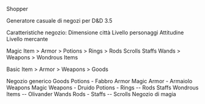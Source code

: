 Shopper

Generatore casuale di negozi per D&D 3.5

Caratteristiche negozio:
    Dimensione città
    Livello personaggi
    Attitudine
    Livello mercante

Magic Item
    > Armor
    > Potions
    > Rings
    > Rods
    Scrolls
    Staffs
    Wands
    > Weapons
    > Wondrous Items

Basic Item
    > Armor
    > Weapons
    > Goods

Negozio generico
    Goods
    Potions -
Fabbro
    Armor
    Magic Armor -
Armaiolo
    Weapons
    Magic Weapons -
Druido
    Potions -
    Rings --
    Rods
    Staffs
    Wondrous Items --
Olivander
    Wands
    Rods -
    Staffs --
    Scrolls
Negozio di magia